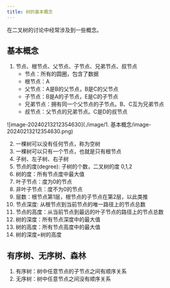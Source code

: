 ```yaml
---
title: 树的基本概念
---
```

在二叉树的讨论中经常涉及到一些概念。

## 基本概念

1. 节点、根节点、父节点、子节点、兄弟节点、叔节点
   * 节点：所有的圆圈，包含了数据
   * 根节点：A
   * 父节点：A是B的父节点，B是C的父节点
   * 子节点：B是A的子节点，E是C的子节点
   * 兄弟节点：拥有同一个父节点的子节点。B、C互为兄弟节点
   * 叔节点：父节点的兄弟节点。C是D的叔节点

![image-20240213212354630](./image/1. 基本概念/image-20240213212354630.png)

2. 一棵树可以没有任何节点，称为空树
3. 一棵树可以只有一个节点，也就是只有根节点
4. 子树、左子树、右子树
5. 节点的度(degree): 子树的个数，二叉树的度 0,1,2
6. 树的度：所有节点度中最大值
7. 叶子节点：度为0的节点
8. 非叶子节点：度不为0的节点
9. 层数：根节点第1层，根节点的子节点在第2层，以此类推
10. 节点深度: 从根节点到当前节点的唯一路径上的节点总数
11. 节点的高度：从当前节点到最远的叶子节点的路径上的节点总数
12. 树的深度：所有节点深度中的最大值
13. 树的高度：所有节点高度中的最大值
14. 树的深度=树的高度

## 有序树、无序树、森林

1. 有序树：树中任意节点的子节点之间有顺序关系
2. 无序树：树中任意节点之间没有顺序关系
